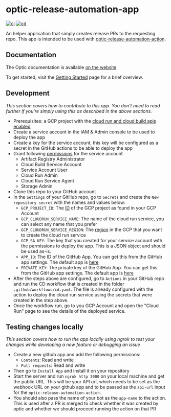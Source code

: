 # optic-release-automation-app

[![ci](https://github.com/nearform/optic-release-automation-app/actions/workflows/ci.yml/badge.svg)](https://github.com/nearform/optic-release-automation-app/actions/workflows/ci.yml)
[![cd](https://github.com/nearform/optic-release-automation-app/actions/workflows/cd.yml/badge.svg)](https://github.com/nearform/optic-release-automation-app/actions/workflows/cd.yml)

An helper application that simply creates release PRs to the requesting repo. This app is intended to be used with [optic-release-automation-action](https://github.com/nearform/optic-release-automation-action).

## Documentation

The Optic documentation is available [on the website](https://optic.nearform.com/)

To get started, visit the [Getting Started](https://optic.nearform.com/getting-started) page for a brief overview.
## Development

_This section covers how to contribute to this app. You don't need to read further if you're simply using this as described in the above sections._

- Prerequisites: a GCP project with the [cloud run and cloud build apis enabled](https://cloud.google.com/apis/docs/getting-started)
- Create a service account in the IAM & Admin console to be used to deploy the app
- Create a key for the service account, this key will be configured as a secret in the GitHub actions to be able to deploy the app
- Grant following [permissions](https://github.com/google-github-actions/deploy-cloudrun) for the service account
  - Artifact Registry Administrator
  - Cloud Build Service Account
  - Service Account User
  - Cloud Run Admin
  - Cloud Run Service Agent
  - Storage Admin
- Clone this repo to your GitHub account
- In the `Settings` of your GitHub repo, go to `Secrets` and create the `New repository secret` with the names and values below:
    - `GCP_PROJECT_ID`: The [ID](https://support.google.com/googleapi/answer/7014113?hl=en) of the GCP project as found in your GCP Account
    - `GCP_CLOUDRUN_SERVICE_NAME`: The name of the cloud run service, you can select any name that you prefer
    - `GCP_CLOUDRUN_SERVICE_REGION`: The [region](https://cloud.google.com/compute/docs/regions-zones) in the GCP that you want to create the cloud run service
    - `GCP_SA_KEY`: The key that you created for your service account with the permissions to deploy the app. This is a JSON object and should be used as-is.
    - `APP_ID`: The ID of the GitHub App. You can get this from the GitHub app settings. The default app is [here](https://github.com/apps/optic-release-automation)
    - `PRIVATE_KEY`: The private key of the GitHub App. You can get this from the GitHub app settings. The default app is [here](https://github.com/apps/optic-release-automation)
- After the steps above are configured, go to `Actions` in your GitHub repo and run the CD workflow that is created in the folder `.github/workflows/cd.yaml`. The file is already configured with the action to deploy the cloud run service using the secrets that were created in the step above.
- Once the workflow run, go to you GCP Account and open the "Cloud Run" page to see the details of the deployed service.

## Testing changes locally
_This section covers how to run the app locally using ngrok to test your changes while developing a new feature or debugging an issue_

- Create a new github app and add the following permissions:
  - `Contents`: Read and write
  - `Pull requests`: Read and write
- Then go to `Install App` and install it on your repository
- Start the server and run `ngrok http 3000` on your local machine and get the public URL. This will be your API url, which needs to be set as the webhook URL on your github app and to be passed as the `api-url` input for the `optic-release-automation-action`.
- You should also pass the name of your bot as the `app-name` to the action. This is used after a PR is merged to check whether it was created by optic and whether we should proceed running the action on that PR
